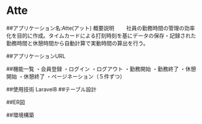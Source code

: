 # Atte

##アプリケーション名:Atte(アット)
概要説明
　　社員の勤務時間の管理の効率化を目的に作成。タイムカードによる打刻時刻を基にデータの保存・記録された勤務時間と休憩時間から自動計算で実動時間の算出を行う。

##アプリケーションURL

##機能一覧
・会員登録
・ログイン
・ログアウト
・勤務開始
・勤務終了
・休憩開始
・休憩終了
・ページネーション（５件ずつ）

##使用技術
Laravel8
##テーブル設計

##ER図

##環境構築